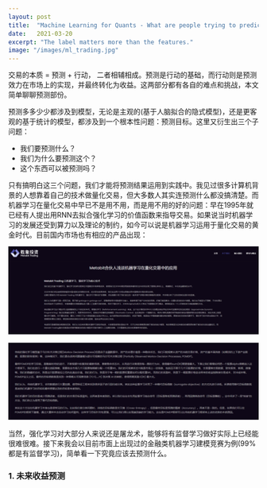 ```yaml
---
layout: post
title:  "Machine Learning for Quants - What are people trying to predict?"
date:   2021-03-20
excerpt: "The label matters more than the features."
image: "/images/ml_trading.jpg"
---
```


交易的本质 = 预测 + 行动， 二者相辅相成。预测是行动的基础，而行动则是预测效力在市场上的实现，并最终转化为收益。这两部分都有各自的难点和挑战，本文简单聊聊预测部份。

预测多多少少都涉及到模型，无论是主观的(基于人脑拟合的隐式模型)，还是更客观的基于统计的模型，都涉及到一个根本性问题：预测目标。这里又衍生出三个子问题：

- 我们要预测什么？
- 我们为什么要预测这个？
- 这个东西可以被预测吗？

只有搞明白这三个问题，我们才能将预测结果运用到实践中。我见过很多计算机背景的人想靠着自己的技术做量化交易，但大多数人其实连预测什么都没搞清楚。而机器学习在量化交易中早已不是用不用，而是用不用的好的问题：早在1995年就已经有人提出用RNN去拟合强化学习的价值函数来指导交易。如果说当时机器学习的发展还受到算力以及理论的制约，如今可以说是机器学习运用于量化交易的黄金时代。目前国内市场也有相应的产品出现：

![Metabit Trading 1](/images/rl1_new.png#center)

![Metabit Trading 2](/images/rl2_new.png#center)

当然，强化学习对大部分人来说还是屠龙术，能够将有监督学习做好实际上已经能很难很难。接下来我会以目前市面上出现过的金融类机器学习建模竞赛为例(99%都是有监督学习)，简单看一下究竟应该去预测什么。

### 1. 未来收益预测

